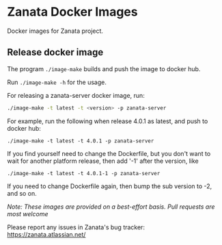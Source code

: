 # Zanata Docker Images

Docker images for Zanata project.

## Release docker image

The program `./image-make` builds and push the image to docker hub.

Run `./image-make -h` for the usage.

For releasing a zanata-server docker image, run:
```sh
./image-make -t latest -t <version> -p zanata-server
```

For example, run the following when release 4.0.1 as latest, and push to docker
hub:
```
./image-make -t latest -t 4.0.1 -p zanata-server
```

If you find yourself need to change the Dockerfile, but you don't want to wait
for another platform release, then add '-1' after the version, like

```
./image-make -t latest -t 4.0.1-1 -p zanata-server
```

If you need to change Dockerfile again, then bump the sub version to -2, and so
on.


_Note: These images are provided on a best-effort basis. Pull requests are most welcome_

Please report any issues in Zanata's bug tracker: https://zanata.atlassian.net/
